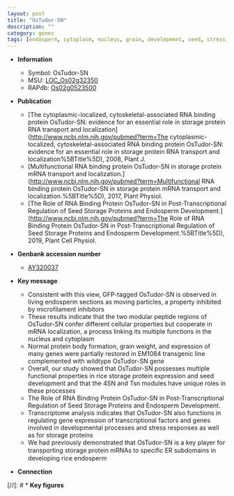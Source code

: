 ```yaml
---
layout: post
title: "OsTudor-SN"
description: ""
category: genes
tags: [endosperm, cytoplasm, nucleus, grain, development, seed, stress, seed development, grain weight, endosperm development, stress response]
---
```


* **Information**  
    + Symbol: OsTudor-SN  
    + MSU: [LOC_Os02g32350](http://rice.uga.edu/cgi-bin/ORF_infopage.cgi?orf=LOC_Os02g32350)  
    + RAPdb: [Os02g0523500](http://rapdb.dna.affrc.go.jp/viewer/gbrowse_details/irgsp1?name=Os02g0523500)  

* **Publication**  
    + [The cytoplasmic-localized, cytoskeletal-associated RNA binding protein OsTudor-SN: evidence for an essential role in storage protein RNA transport and localization](http://www.ncbi.nlm.nih.gov/pubmed?term=The cytoplasmic-localized, cytoskeletal-associated RNA binding protein OsTudor-SN: evidence for an essential role in storage protein RNA transport and localization%5BTitle%5D), 2008, Plant J.
    + [Multifunctional RNA binding protein OsTudor-SN in storage protein mRNA transport and localization.](http://www.ncbi.nlm.nih.gov/pubmed?term=Multifunctional RNA binding protein OsTudor-SN in storage protein mRNA transport and localization.%5BTitle%5D), 2017, Plant Physiol.
    + [The Role of RNA Binding Protein OsTudor-SN in Post-Transcriptional Regulation of Seed Storage Proteins and Endosperm Development.](http://www.ncbi.nlm.nih.gov/pubmed?term=The Role of RNA Binding Protein OsTudor-SN in Post-Transcriptional Regulation of Seed Storage Proteins and Endosperm Development.%5BTitle%5D), 2019, Plant Cell Physiol.

* **Genbank accession number**  
    + [AY320037](http://www.ncbi.nlm.nih.gov/nuccore/AY320037)

* **Key message**  
    + Consistent with this view, GFP-tagged OsTudor-SN is observed in living endosperm sections as moving particles, a property inhibited by microfilament inhibitors
    + These results indicate that the two modular peptide regions of OsTudor-SN confer different cellular properties but cooperate in mRNA localization, a process linking its multiple functions in the nucleus and cytoplasm
    + Normal protein body formation, grain weight, and expression of many genes were partially restored in EM1084 transgenic line complemented with wildtype OsTudor-SN gene
    + Overall, our study showed that OsTudor-SN possesses multiple functional properties in rice storage protein expression and seed development and that the 4SN and Tsn modules have unique roles in these processes
    + The Role of RNA Binding Protein OsTudor-SN in Post-Transcriptional Regulation of Seed Storage Proteins and Endosperm Development.
    + Transcriptome analysis indicates that OsTudor-SN also functions in regulating gene expression of transcriptional factors and genes involved in developmental processes and stress responses as well as for storage proteins
    + We had previously demonstrated that OsTudor-SN is a key player for transporting storage protein mRNAs to speciﬁc ER subdomains in developing rice endosperm

* **Connection**  

[//]: # * **Key figures**  



